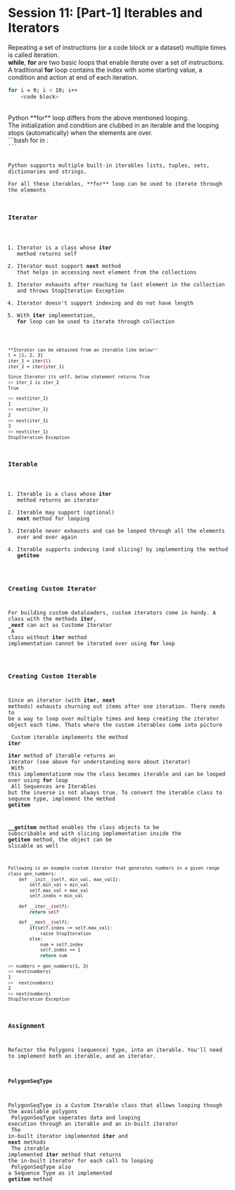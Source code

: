 # Session 11: [Part-1] Iterables and Iterators
Repeating a set of instructions (or a code block or a dataset) multiple times is called iteration.<br/>
**while**, **for** are two basic loops that enable iterate over a set of instructions.<br/>
A traditional **for** loop contains the index with some starting value, a condition and action at end of each iteration.<br/>
```bash
for i = 0; i < 10; i++
	<code block>
```
<br/>
Python **for** loop differs from the above mentioned looping.<br/>
The initialization and condition are clubbed in an iterable and the looping stops (automatically) when the elements are over.<br/>
```bash
for <item> in <iterable>:
	<code block>
```
<br/>
Python supports multiple built-in iterables lists, tuples, sets, dictionaries and strings.<br/>
For all these iterables, **for** loop can be used to iterate through the elements<br/>

### Iterator
1. Iterator is a class whose **__iter__** method returns self<br/>
2. Iterator must support **__next__** method that helps in accessing next element from the collections<br/>
3. Iterator exhausts after reaching te last element in the collection and throws StopIteration Exception<br/>
4. Iterator doesn't support indexing and do not have length<br/>
5. With **__iter__** implementation, **for** loop can be used to iterate through collection
```bash
**Iterator can be obtained from an iterable like below**
l = [1, 2, 3]
iter_1 = iter(l)
iter_2 = iter(iter_1)

Since Iterator its self, below statement returns True
>> iter_1 is iter_2
True

>> next(iter_1)
1
>> next(iter_1)
2
>> next(iter_1)
3
>> next(iter_1)
StopIteration Exception
```

### Iterable
1. Iterable is a class whose **__iter__** method returns an iterator
2. Iterable may support (optional) **__next__** method for looping
3. Iterable never exhausts and can be looped through all the elements over and over again
4. Iterable supports indexing (and slicing) by implementing the method **__getitem__**

### Creating Custom Iterator
For building custom dataloaders, custom iterators come in handy. A class with the methods **__iter__**, **__next_** can act as Custome Iterator <br/>
A class without **__iter__** method implementation cannot be iterated over using **for** loop <br/>

### Creating Custom Iterable
Since an iterator (with __iter__, __next__ methods) exhausts churning out items after one iteration. There needs to be a way to loop over multiple times and keep creating the iterator object each time. Thats where the custom iterables come into picture <br/>
Custom iterable implements the method **__iter__** <br/>
**__iter__** method of iterable returns an iterator (see above for understanding more about iterator) <br/>
With this implementationm now the class becomes iterable and can be looped over using **for** loop <br/>
All Sequences are Iterables but the inverse is not always true. To convert the iterable class to sequnce type, implement the method **__getitem__** <br/>

**__getitem** method enables the class objects to be subscribable and with slicing implementation inside the **__getitem__** method, the object can be slicable as well <br/>

```bash
Following is an example custom iterator that generates numbers in a given range
class gen_numbers:
	def __init__(self, min_val, max_val1):
		self.min_val = min_val
		self.max_val = max_val
		self.index = min_val

	def __iter__(self):
		return self

	def __next__(self):
		if(self.index >= self.max_val):
			raise StopIteration
		else:
			num = self.index
			self.index += 1
			return num

>> numbers = gen_numbers(1, 3)
>> next(numbers)
1
>>  next(numbers)
2
>> next(numbers)
StopIteration Exception
```
### Assignment
Refactor the Polygons (sequence) type, into an iterable. You'll need to implement both an iterable, and an iterator.<br/>

#### PolygonSeqType<br/>
PolygonSeqType is a Custom Iterable class that allows looping though the available polygons <br/>
PolygonSeqType seperates data and looping execution through an iterable and an in-built iterator <br/>
The in-built iterator implemented **__iter__** and **__next__** methods <br/>
The iterable implemented **__iter__** method that returns the in-built iterator for each call to looping <br/>
PolygonSeqType also a Sequence Type as it implemented **__getitem__** method
